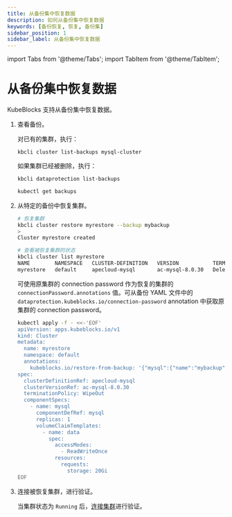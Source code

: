 ```yaml
---
title: 从备份集中恢复数据
description: 如何从备份集中恢复数据
keywords: [备份恢复, 恢复, 备份集]
sidebar_position: 1
sidebar_label: 从备份集中恢复数据
---
```


import Tabs from '@theme/Tabs';
import TabItem from '@theme/TabItem';

# 从备份集中恢复数据

KubeBlocks 支持从备份集中恢复数据。

1. 查看备份。

    <Tabs>

    <TabItem value="kbcli" label="kbcli" default>

    对已有的集群，执行：

    ```shell
    kbcli cluster list-backups mysql-cluster
    ```

    如果集群已经被删除，执行：

    ```bash
    kbcli dataprotection list-backups
    ```

    </TabItem>

    <TabItem value="kubectl" label="kubectl">

    ```bash
    kubectl get backups
    ```

    </TabItem>

    </Tabs>

2. 从特定的备份中恢复集群。

    <Tabs>

    <TabItem value="kbcli" label="kbcli" default>

    ```bash
    # 恢复集群
    kbcli cluster restore myrestore --backup mybackup
    >
    Cluster myrestore created

    # 查看被恢复集群的状态
    kbcli cluster list myrestore
    NAME        NAMESPACE   CLUSTER-DEFINITION   VERSION           TERMINATION-POLICY   STATUS    CREATED-TIME
    myrestore   default     apecloud-mysql       ac-mysql-8.0.30   Delete               Running   Oct 30,2023 16:26 UTC+0800
    ```

    </TabItem>

    <TabItem value="kubectl" label="kubectl">

    可使用原集群的 connection password 作为恢复的集群的 `connectionPassword.annotations` 值。可从备份 YAML 文件中的 `dataprotection.kubeblocks.io/connection-password` annotation 中获取原集群的 connection password。

    ```bash
    kubectl apply -f - <<-'EOF'
    apiVersion: apps.kubeblocks.io/v1
    kind: Cluster
    metadata:
      name: myrestore
      namespace: default
      annotations:
        kubeblocks.io/restore-from-backup: '{"mysql":{"name":"mybackup","namespace":"default","connectionPassword": "Bw1cR15mzfldc9hzGuK4m1BZQOzha6aBb1i9nlvoBdoE9to4"}}'
    spec:
      clusterDefinitionRef: apecloud-mysql
      clusterVersionRef: ac-mysql-8.0.30
      terminationPolicy: WipeOut
      componentSpecs:
        - name: mysql
          componentDefRef: mysql
          replicas: 1
          volumeClaimTemplates:
            - name: data
              spec:
                accessModes:
                  - ReadWriteOnce
                resources:
                  requests:
                    storage: 20Gi
    EOF
    ```

    </TabItem>

    </Tabs>

3. 连接被恢复集群，进行验证。

    当集群状态为 `Running` 后，[连接集群](./../../../kubeblocks-for-apecloud-mysql/cluster-management/create-and-connect-a-mysql-cluster.md#连接集群)进行验证。
